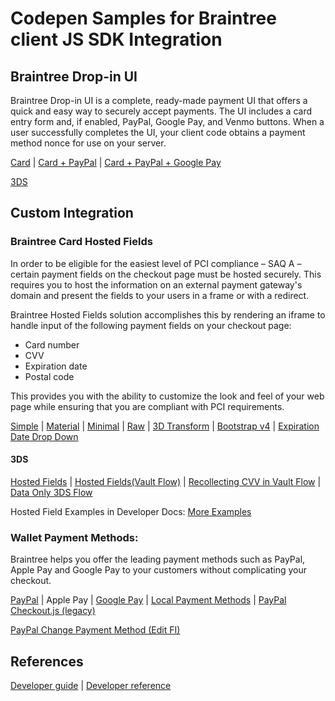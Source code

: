 # Codepen Samples for Braintree client JS SDK Integration

## Braintree Drop-in UI

Braintree Drop-in UI is a complete, ready-made payment UI that offers a quick and easy way to securely accept payments. The UI includes a card entry form and, if enabled, PayPal, Google Pay, and Venmo buttons. When a user successfully completes the UI, your client code obtains a payment method nonce for use on your server.

[Card](https://codepen.io/franco-rae/pen/mdmxzEJ) | [Card + PayPal](https://codepen.io/franco-rae/pen/MWmVPyQ) | [Card + PayPal + Google Pay](https://codepen.io/franco-rae/pen/zYwWmrL)

[3DS](https://codepen.io/vimalnath53/pen/zYNPQzZ)

## Custom Integration

### Braintree Card Hosted Fields

In order to be eligible for the easiest level of PCI compliance – SAQ A – certain payment fields on the checkout page must be hosted securely. This requires you to host the information on an external payment gateway's domain and present the fields to your users in a frame or with a redirect.

Braintree Hosted Fields solution accomplishes this by rendering an iframe to handle input of the following payment fields on your checkout page:

* Card number
* CVV
* Expiration date
* Postal code

This provides you with the ability to customize the look and feel of your web page while ensuring that you are compliant with PCI requirements.

[Simple](https://codepen.io/braintree/pen/ZWPpPG) | [Material](https://codepen.io/braintree/pen/mPgdPN) | [Minimal](https://codepen.io/braintree/pen/EKJVXp) | [Raw](https://codepen.io/braintree/pen/grQJQM) |  [3D Transform](https://codepen.io/braintree/pen/oLxqjd) | [Bootstrap v4](https://codepen.io/braintree/pen/zeamxM) | [Expiration Date Drop Down](https://codepen.io/braintree/pen/QGrXav)

#### 3DS

[Hosted Fields](https://codepen.io/vimalnath53/pen/vYxyKXL) | [Hosted Fields(Vault Flow)](https://codepen.io/vimalnath53/pen/WNpRGey) | [Recollecting CVV in Vault Flow](https://codepen.io/vimalnath53/pen/YzZNaWm) | [Data Only 3DS Flow](https://codepen.io/vimalnath53/pen/KKWaoZZ)

Hosted Field Examples in Developer Docs:
[More Examples](https://developers.braintreepayments.com/guides/hosted-fields/examples/javascript/v3)


### Wallet Payment Methods:

Braintree helps you offer the leading payment methods such as PayPal, Apple Pay and Google Pay to your customers without complicating your checkout.

[PayPal](https://codepen.io/ksuralta/pen/qBmPYYd) | Apple Pay | [Google Pay](https://codepen.io/the_tfulton/pen/abvpeWV) | [Local Payment Methods](https://codepen.io/the_tfulton/pen/RwwERNQ) | [PayPal Checkout.js (legacy)](https://codepen.io/the_tfulton/pen/PoomRmb)

[PayPal Change Payment Method (Edit FI)](https://codepen.io/ksuralta/pen/jObBENN)


## References

[Developer guide](https://developers.braintreepayments.com/guides/hosted-fields/overview/javascript/v3) | [Developer reference](https://braintree.github.io/braintree-web/current/)
